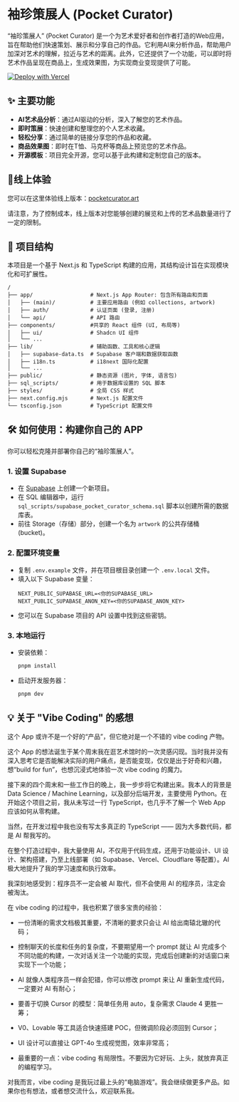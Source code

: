# 袖珍策展人 (Pocket Curator)

“袖珍策展人” (Pocket Curator) 是一个为艺术爱好者和创作者打造的Web应用，旨在帮助他们快速策划、展示和分享自己的作品。它利用AI来分析作品，帮助用户加深对艺术的理解，拉近与艺术的距离。此外，它还提供了一个功能，可以即时将艺术作品呈现在商品上，生成效果图，为实现商业变现提供了可能。

[![Deploy with Vercel](https://vercel.com/button)](https://vercel.com/new/clone?repository-url=https%3A%2F%2Fgithub.com%2Fppz-pro%2Fpocket-curator)

## ✨ 主要功能

- **AI艺术品分析**：通过AI驱动的分析，深入了解您的艺术作品。
- **即时策展**：快速创建和整理您的个人艺术收藏。
- **轻松分享**：通过简单的链接分享您的作品和收藏。
- **商品效果图**：即时在T恤、马克杯等商品上预览您的艺术作品。
- **开源模板**：项目完全开源，您可以基于此构建和定制您自己的版本。

## 🚀线上体验

您可以在这里体验线上版本：[pocketcurator.art](https://www.pocketcurator.art/)

请注意，为了控制成本，线上版本对您能够创建的展览和上传的艺术品数量进行了一定的限制。

## 📂 项目结构

本项目是一个基于 Next.js 和 TypeScript 构建的应用，其结构设计旨在实现模块化和可扩展性。

```
/
├── app/                  # Next.js App Router: 包含所有路由和页面
│   ├── (main)/           # 主要应用路由 (例如 collections, artwork)
│   ├── auth/             # 认证页面 (登录, 注册)
│   └── api/              # API 路由
├── components/           #共享的 React 组件 (UI, 布局等)
│   ├── ui/               # Shadcn UI 组件
│   └── ...
├── lib/                  # 辅助函数、工具和核心逻辑
│   ├── supabase-data.ts  # Supabase 客户端和数据获取函数
│   ├── i18n.ts           # i18next 国际化配置
│   └── ...
├── public/               # 静态资源 (图片, 字体, 语言包)
├── sql_scripts/          # 用于数据库设置的 SQL 脚本
├── styles/               # 全局 CSS 样式
├── next.config.mjs       # Next.js 配置文件
└── tsconfig.json         # TypeScript 配置文件
```

## 🛠️ 如何使用：构建你自己的 APP

你可以轻松克隆并部署你自己的“袖珍策展人”。

### 1. 设置 Supabase

- 在 [Supabase](https://supabase.com/) 上创建一个新项目。
- 在 SQL 编辑器中，运行 `sql_scripts/supabase_pocket_curator_schema.sql` 脚本以创建所需的数据库表。
- 前往 Storage（存储）部分，创建一个名为 `artwork` 的公共存储桶 (bucket)。

### 2. 配置环境变量

- 复制 `.env.example` 文件，并在项目根目录创建一个 `.env.local` 文件。
- 填入以下 Supabase 变量：
  ```
  NEXT_PUBLIC_SUPABASE_URL=<你的SUPABASE_URL>
  NEXT_PUBLIC_SUPABASE_ANON_KEY=<你的SUPABASE_ANON_KEY>
  ```
- 您可以在 Supabase 项目的 API 设置中找到这些密钥。

### 3. 本地运行

- 安装依赖：
  ```bash
  pnpm install
  ```
- 启动开发服务器：
  ```bash
  pnpm dev
  ```

## 💡 关于 "Vibe Coding" 的感想

这个 App 或许不是一个好的“产品”，但它绝对是一个不错的 vibe coding 产物。

这个 App 的想法诞生于某个周末我在逛艺术馆时的一次灵感闪现。当时我并没有深入思考它是否能解决实际的用户痛点，是否能变现，仅仅是出于好奇和兴趣，想“build for fun”，也想沉浸式地体验一次 vibe coding 的魔力。

接下来的四个周末和一些工作日的晚上，我一步步将它构建出来。我本人的背景是 Data Science / Machine Learning，以及部分后端开发，主要使用 Python。在开始这个项目之前，我从未写过一行 TypeScript，也几乎不了解一个 Web App 应该如何从零构建。

当然，在开发过程中我也没有写太多真正的 TypeScript —— 因为大多数代码，都是 AI 帮我写的。

在整个打造过程中，我大量使用 AI，不仅用于代码生成，还用于功能设计、UI 设计、架构搭建，乃至上线部署（如 Supabase、Vercel、Cloudflare 等配置）。AI 极大地提升了我的学习速度和执行效率。

我深刻地感受到：程序员不一定会被 AI 取代，但不会使用 AI 的程序员，注定会被淘汰。

在 vibe coding 的过程中，我也积累了很多宝贵的经验：

- 一份清晰的需求文档极其重要，不清晰的要求只会让 AI 给出南辕北辙的代码；

- 控制聊天的长度和任务的复杂度，不要期望用一个 prompt 就让 AI 完成多个不同功能的构建，一次对话关注一个功能的实现，完成后创建新的对话窗口来实现下一个功能；

- AI 就像人类程序员一样会犯错，你可以修改 prompt 来让 AI 重新生成代码，一定要对 AI 有耐心；

- 要善于切换 Cursor 的模型：简单任务用 auto，复杂需求 Claude 4 更胜一筹；

- V0、Lovable 等工具适合快速搭建 POC，但微调阶段必须回到 Cursor；

- UI 设计可以直接让 GPT-4o 生成视觉图，效率非常高；

- 最重要的一点：vibe coding 有局限性。不要因为它好玩、上头，就放弃真正的编程学习。

对我而言，vibe coding 是我玩过最上头的“电脑游戏”。我会继续做更多产品。如果你也有想法，或者想交流什么，欢迎联系我。